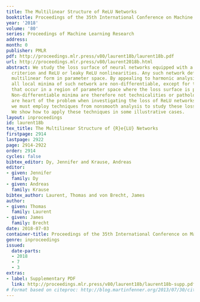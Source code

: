 ```yaml
---
title: The Multilinear Structure of ReLU Networks
booktitle: Proceedings of the 35th International Conference on Machine Learning
year: '2018'
volume: '80'
series: Proceedings of Machine Learning Research
address: 
month: 0
publisher: PMLR
pdf: http://proceedings.mlr.press/v80/laurent18b/laurent18b.pdf
url: http://proceedings.mlr.press/v80/laurent2018b.html
abstract: We study the loss surface of neural networks equipped with a hinge loss
  criterion and ReLU or leaky ReLU nonlinearities. Any such network defines a piecewise
  multilinear form in parameter space. By appealing to harmonic analysis we show that
  all local minima of such network are non-differentiable, except for those minima
  that occur in a region of parameter space where the loss surface is perfectly flat.
  Non-differentiable minima are therefore not technicalities or pathologies; they
  are heart of the problem when investigating the loss of ReLU networks. As a consequence,
  we must employ techniques from nonsmooth analysis to study these loss surfaces.
  We show how to apply these techniques in some illustrative cases.
layout: inproceedings
id: laurent18b
tex_title: The Multilinear Structure of {R}e{LU} Networks
firstpage: 2914
lastpage: 2922
page: 2914-2922
order: 2914
cycles: false
bibtex_editor: Dy, Jennifer and Krause, Andreas
editor:
- given: Jennifer
  family: Dy
- given: Andreas
  family: Krause
bibtex_author: Laurent, Thomas and von Brecht, James
author:
- given: Thomas
  family: Laurent
- given: James
  family: Brecht
date: 2018-07-03
container-title: Proceedings of the 35th International Conference on Machine Learning
genre: inproceedings
issued:
  date-parts:
  - 2018
  - 7
  - 3
extras:
- label: Supplementary PDF
  link: http://proceedings.mlr.press/v80/laurent18b/laurent18b-supp.pdf
# Format based on citeproc: http://blog.martinfenner.org/2013/07/30/citeproc-yaml-for-bibliographies/
---
```

